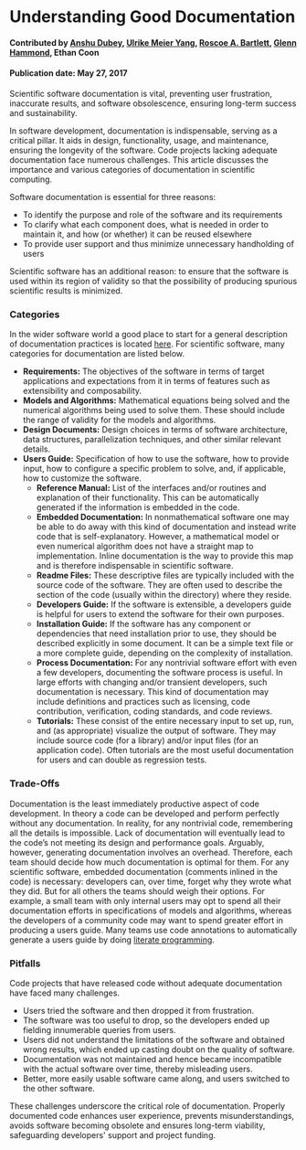 # Understanding Good Documentation

#### Contributed by [Anshu Dubey](https://github.com/adubey64), [Ulrike Meier Yang](https://github.com/ulrikeyang), [Roscoe A. Bartlett](https://github.com/bartlettroscoe), [Glenn Hammond](https://github.com/ghammond86), Ethan Coon

#### Publication date: May 27, 2017

<!-- deck start -->
Scientific software documentation is vital, preventing user frustration, inaccurate results, and software obsolescence, ensuring long-term success and  sustainability.
<!-- deck end -->

In software development, documentation is indispensable, serving as a critical pillar. It aids in design, functionality, usage, and maintenance, ensuring the longevity of the software. Code projects lacking adequate documentation face numerous challenges. This article discusses the importance and various categories of documentation in scientific computing.

Software documentation is essential for three reasons:
  * To identify the purpose and role of the software and its requirements
  * To clarify what each component does, what is needed in order to maintain it, and how (or whether) it can be reused elsewhere
  * To provide user support and thus minimize unnecessary handholding of users

Scientific software has an additional reason: to ensure that the software is used within its region
of validity so that the possibility of producing spurious scientific results is minimized.

### Categories
  In the wider software world a good place to start for a general description of documentation practices is located [here](https://en.wikipedia.org/wiki/Software_documentation). For scientific software, many categories for documentation are listed below.<br>
* **Requirements:** The objectives of the software in terms of target applications and
expectations from it in terms of features such as extensibility and composability.
* **Models and Algorithms:** Mathematical equations being solved and the numerical
algorithms being used to solve them. These should include the range of validity for the
models and algorithms.
* **Design Documents:** Design choices in terms of software architecture, data structures,
parallelization techniques, and other similar relevant details.
* **Users Guide:** Specification of how to use the software, how to provide input, how to
configure a specific problem to solve, and, if applicable, how to customize the software.
  * **Reference Manual:** List of the interfaces and/or routines and explanation of their
functionality. This can be automatically generated if the information is embedded in the
code.
  * **Embedded Documentation:** In nonmathematical software one may be able to do away
with this kind of documentation and instead write code that is self-explanatory.
However, a mathematical model or even numerical algorithm does not have a straight map to
implementation. Inline documentation is the way to provide this map and is therefore
indispensable in scientific software.
  * **Readme Files:** These descriptive files are typically included with the source code of the software. They are often used to describe the section of the code (usually within the directory) where they reside.
  * **Developers Guide:** If the software is extensible, a developers guide is helpful for users to extend the software for their own purposes.
  * **Installation Guide:** If the software has any component or dependencies that need installation prior to use, they should be described explicitly in some document. It can be a simple text file or a more complete guide, depending on the complexity of installation.
  * **Process Documentation:** For any nontrivial software effort with even a few developers,
documenting the software process is useful. In large efforts with changing and/or transient developers, such documentation is necessary. This kind of documentation may include definitions and practices such as licensing, code contribution, verification, coding standards, and code reviews.
  * **Tutorials:** These consist of the entire necessary input to set up, run, and (as
appropriate) visualize the output of software. They may include source code (for a
library) and/or input files (for an application code). Often tutorials are the most useful
documentation for users and can double as regression tests.<br>

### Trade-Offs
Documentation is the least immediately productive aspect of code development. In
theory a code can be developed and perform perfectly without any documentation. In reality, for
any nontrivial code, remembering all the details is impossible. Lack of documentation will
eventually lead to the code’s not meeting its design and performance goals. Arguably, however,
generating documentation involves an overhead. Therefore, each team should decide how
much documentation is optimal for them. For any scientific software, embedded documentation
(comments inlined in the code) is necessary: developers can, over time, forget why they wrote
what they did. But for all others the teams should weigh their options. For example, a small
team with only internal users may opt to spend all their documentation efforts in specifications of
models and algorithms, whereas the developers of a community code may want to spend
greater effort in producing a users guide. Many teams use code annotations to automatically
generate a users guide by doing [literate programming](https://www-cs-faculty.stanford.edu/~knuth/lp.html).

### Pitfalls
Code projects that have released code without adequate documentation have faced
many challenges.
* Users tried the software and then dropped it from frustration.
* The software was too useful to drop, so the developers ended up fielding innumerable
queries from users.
* Users did not understand the limitations of the software and obtained wrong results,
which ended up casting doubt on the quality of software.
* Documentation was not maintained and hence became incompatible with the actual
software over time, thereby misleading users.
* Better, more easily usable software came along, and users switched to the other
software.

These challenges underscore the critical role of documentation. Properly documented code enhances user experience, prevents misunderstandings, avoids software becoming obsolete and ensures long-term viability, safeguarding developers' support and project funding.

<!---
Publish: yes
Pinned: no
Track: how to
Topics: documentation
--->









